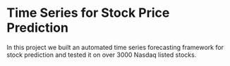 # Time Series for Stock Price Prediction

In this project we built an automated time series forecasting framework for stock prediction and tested it on over 3000 Nasdaq listed stocks. 
